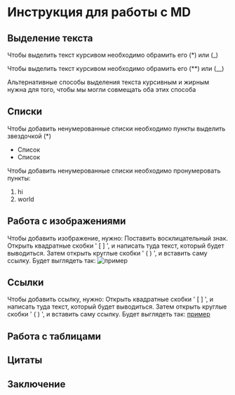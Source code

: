 # Инструкция для работы с MD 

## Выделение текста

Чтобы выделить текст курсивом необходимо обрамить его (*) или (_)

Чтобы выделить текст курсивом необходимо обрамить его (**) или (__)

Альтернативные способы выделения текста курсивным и жирным нужна для того, чтобы мы могли совмещать оба этих способа

## Списки

Чтобы добавить ненумерованные списки необходимо пункты выделить звездочкой (*)

* Список
* Список

Чтобы добавить ненумерованные списки необходимо пронумеровать пункты:
1. hi
2. world


## Работа с изображениями

Чтобы добавить изображение, нужно: Поставить восклицательный знак. Открыть квадратные скобки ' [ ] ', и написать туда текст, который будет выводиться. Затем открыть круглые скобки ' ( ) ', и вставить саму ссылку. Будет выглядеть так: ![пример](morning.jpg)

## Ссылки

Чтобы добавить ссылку, нужно: Открыть квадратные скобки ' [ ] ', и написать туда текст, который будет выводиться. Затем открыть круглые скобки ' ( ) ', и вставить саму ссылку. Будет выглядеть так: [пример](http://example.com/)


## Работа с таблицами

## Цитаты

## Заключение